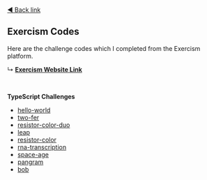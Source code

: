 <br />

[◄ Back link](https://github.com/imtherouser/Studies#🖖)

## Exercism Codes

Here are the challenge codes which I completed from the Exercism platform.

↳ **[Exercism Website Link](https://www.exercism.io/)**

<br />

**TypeScript Challenges**

* [hello-world](https://github.com/imtherouser/Studies/study-codes/Exercism/typescript/hello-world#🖖)
* [two-fer](https://github.com/imtherouser/Studies/study-codes/Exercism/typescript/two-fer#🖖)
* [resistor-color-duo](https://github.com/imtherouser/Studies/study-codes/Exercism/typescript/resistor-color-duo#🖖)
* [leap](https://github.com/imtherouser/Studies/study-codes/Exercism/typescript/leap#🖖)
* [resistor-color](https://github.com/imtherouser/Studies/study-codes/Exercism/typescript/resistor-color#🖖)
* [rna-transcription](https://github.com/imtherouser/Studies/study-codes/Exercism/typescript/rna-transcription#🖖)
* [space-age](https://github.com/imtherouser/Studies/study-codes/Exercism/typescript/space-age#🖖)
* [pangram](https://github.com/imtherouser/Studies/study-codes/Exercism/typescript/pangram#🖖)
* [bob](https://github.com/imtherouser/Studies/study-codes/Exercism/typescript/bob#🖖)
